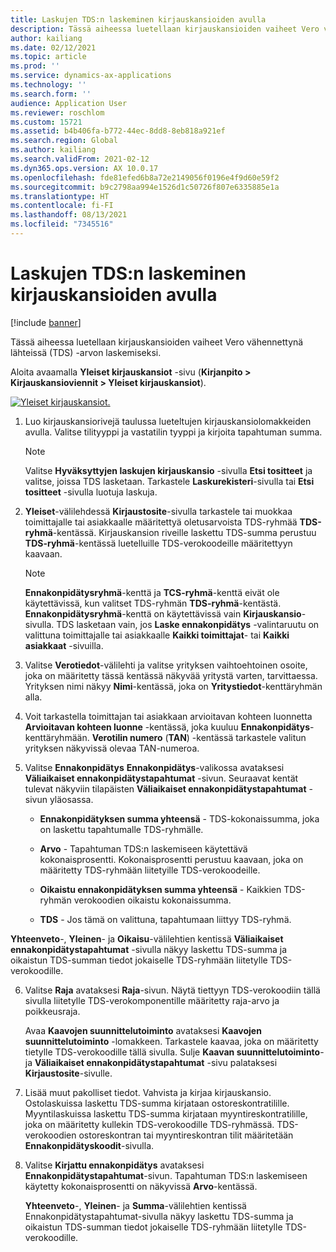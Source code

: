 ```yaml
---
title: Laskujen TDS:n laskeminen kirjauskansioiden avulla
description: Tässä aiheessa luetellaan kirjauskansioiden vaiheet Vero vähennettynä lähteissä (TDS) -arvon laskemiseksi.
author: kailiang
ms.date: 02/12/2021
ms.topic: article
ms.prod: ''
ms.service: dynamics-ax-applications
ms.technology: ''
ms.search.form: ''
audience: Application User
ms.reviewer: roschlom
ms.custom: 15721
ms.assetid: b4b406fa-b772-44ec-8dd8-8eb818a921ef
ms.search.region: Global
ms.author: kailiang
ms.search.validFrom: 2021-02-12
ms.dyn365.ops.version: AX 10.0.17
ms.openlocfilehash: fde81efed6b8a72e2149056f0196e4f9d60e59f2
ms.sourcegitcommit: b9c2798aa994e1526d1c50726f807e6335885e1a
ms.translationtype: HT
ms.contentlocale: fi-FI
ms.lasthandoff: 08/13/2021
ms.locfileid: "7345516"
---
```

# <a name="calculate-tds-on-invoices-using-journals"></a>Laskujen TDS:n laskeminen kirjauskansioiden avulla

[!include [banner](../includes/banner.md)]

Tässä aiheessa luetellaan kirjauskansioiden vaiheet Vero vähennettynä lähteissä (TDS) -arvon laskemiseksi.

Aloita avaamalla **Yleiset kirjauskansiot** -sivu (**Kirjanpito > Kirjauskansioviennit > Yleiset kirjauskansiot**).

[![Yleiset kirjauskansiot.](./media/apac-ind-TDS-57.png)](./media/apac-ind-TDS-57.png)

1. Luo kirjauskansiorivejä taulussa lueteltujen kirjauskansiolomakkeiden avulla. Valitse tilityyppi ja vastatilin tyyppi ja kirjoita tapahtuman summa. 

   > [!NOTE]
   > Valitse **Hyväksyttyjen laskujen kirjauskansio** -sivulla **Etsi tositteet** ja valitse, joissa TDS lasketaan. Tarkastele **Laskurekisteri**-sivulla tai **Etsi tositteet** -sivulla luotuja laskuja.  

2. **Yleiset**-välilehdessä **Kirjaustosite**-sivulla tarkastele tai muokkaa toimittajalle tai asiakkaalle määritettyä oletusarvoista TDS-ryhmää **TDS-ryhmä**-kentässä. Kirjauskansion riveille laskettu TDS-summa perustuu **TDS-ryhmä**-kentässä luetelluille TDS-verokoodeille määritettyyn kaavaan. 

   > [!NOTE]
   > **Ennakonpidätysryhmä**-kenttä ja **TCS-ryhmä**-kenttä eivät ole käytettävissä, kun valitset TDS-ryhmän **TDS-ryhmä**-kentästä. **Ennakonpidätysryhmä**-kenttä on käytettävissä vain **Kirjauskansio**-sivulla. TDS lasketaan vain, jos **Laske ennakonpidätys** -valintaruutu on valittuna toimittajalle tai asiakkaalle **Kaikki toimittajat**- tai **Kaikki asiakkaat** -sivuilla.   

3. Valitse **Verotiedot**-välilehti ja valitse yrityksen vaihtoehtoinen osoite, joka on määritetty tässä kentässä näkyvää yritystä varten, tarvittaessa. Yrityksen nimi näkyy **Nimi**-kentässä, joka on **Yritystiedot**-kenttäryhmän alla. 

4. Voit tarkastella toimittajan tai asiakkaan arvioitavan kohteen luonnetta **Arvioitavan kohteen luonne** -kentässä, joka kuuluu **Ennakonpidätys**-kenttäryhmään. **Verotilin numero** (**TAN**) -kentässä tarkastele valitun yrityksen näkyvissä olevaa TAN-numeroa.  

5. Valitse **Ennakonpidätys** **Ennakonpidätys**-valikossa avataksesi **Väliaikaiset ennakonpidätystapahtumat** -sivun. Seuraavat kentät tulevat näkyviin tilapäisten **Väliaikaiset ennakonpidätystapahtumat** -sivun yläosassa.

   - **Ennakonpidätyksen summa yhteensä** - TDS-kokonaissumma, joka on laskettu tapahtumalle TDS-ryhmälle.

   - **Arvo** - Tapahtuman TDS:n laskemiseen käytettävä kokonaisprosentti. Kokonaisprosentti perustuu kaavaan, joka on määritetty TDS-ryhmään liitetyille TDS-verokoodeille.

   - **Oikaistu ennakonpidätyksen summa yhteensä** - Kaikkien TDS-ryhmän verokoodien oikaistu kokonaissumma.

   - **TDS** - Jos tämä on valittuna, tapahtumaan liittyy TDS-ryhmä.

  **Yhteenveto**-, **Yleinen**- ja **Oikaisu**-välilehtien kentissä **Väliaikaiset ennakonpidätystapahtumat** -sivulla näkyy laskettu TDS-summa ja oikaistun TDS-summan tiedot jokaiselle TDS-ryhmään liitetylle TDS-verokoodille.

6. Valitse **Raja** avataksesi **Raja**-sivun. Näytä tiettyyn TDS-verokoodiin tällä sivulla liitetylle TDS-verokomponentille määritetty raja-arvo ja poikkeusraja.

   Avaa **Kaavojen suunnittelutoiminto** avataksesi **Kaavojen suunnittelutoiminto** -lomakkeen. Tarkastele kaavaa, joka on määritetty tietylle TDS-verokoodille tällä sivulla. Sulje **Kaavan suunnittelutoiminto**- ja **Väliaikaiset ennakonpidätystapahtumat** -sivu palataksesi **Kirjaustosite**-sivulle.

8. Lisää muut pakolliset tiedot. Vahvista ja kirjaa kirjauskansio. Ostolaskuissa laskettu TDS-summa kirjataan ostoreskontratilille. Myyntilaskuissa laskettu TDS-summa kirjataan myyntireskontratilille, joka on määritetty kullekin TDS-verokoodille TDS-ryhmässä. TDS-verokoodien ostoreskontran tai myyntireskontran tilit määritetään **Ennakonpidätyskoodit**-sivulla.

9. Valitse **Kirjattu ennakonpidätys** avataksesi **Ennakonpidätystapahtumat**-sivun. Tapahtuman TDS:n laskemiseen käytetty kokonaisprosentti on näkyvissä **Arvo**-kentässä.

   **Yhteenveto**-, **Yleinen**- ja **Summa**-välilehtien kentissä Ennakonpidätystapahtumat-sivulla näkyy laskettu TDS-summa ja oikaistun TDS-summan tiedot jokaiselle TDS-ryhmään liitetylle TDS-verokoodille.
